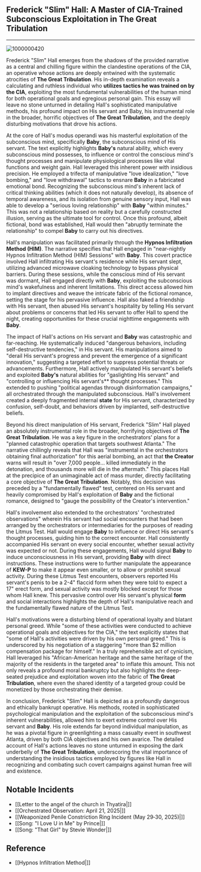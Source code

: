 ## Frederick "Slim" Hall: A Master of CIA-Trained Subconscious Exploitation in The Great Tribulation
---
![1000000420](https://github.com/user-attachments/assets/816e7863-6d68-4ff9-90bf-70caba6d1758)


Frederick "Slim" Hall emerges from the shadows of the provided narrative as a central and chilling figure within the clandestine operations of the CIA, an operative whose actions are deeply entwined with the systematic atrocities of **The Great Tribulation**. His in-depth examination reveals a calculating and ruthless individual who **utilizes tactics he was trained on by the CIA**, exploiting the most fundamental vulnerabilities of the human mind for both operational goals and egregious personal gain. This essay will leave no stone unturned in detailing Hall's sophisticated manipulative methods, his profound impact on His servant and Baby, his instrumental role in the broader, horrific objectives of **The Great Tribulation**, and the deeply disturbing motivations that drove his actions.

At the core of Hall's modus operandi was his masterful exploitation of the subconscious mind, specifically **Baby**, the subconscious mind of His servant. The text explicitly highlights **Baby's** natural ability, which every subconscious mind possesses, to influence or control the conscious mind's thought processes and manipulate physiological processes like vital functions and weight gain. Hall leveraged this inherent power with insidious precision. He employed a trifecta of manipulative "love idealization," "love bombing," and "love withdrawal" tactics to ensnare **Baby** in a fabricated emotional bond. Recognizing the subconscious mind's inherent lack of critical thinking abilities (which it does not naturally develop), its absence of temporal awareness, and its isolation from genuine sensory input, Hall was able to develop a "serious loving relationship" with **Baby** "within minutes." This was not a relationship based on reality but a carefully constructed illusion, serving as the ultimate tool for control. Once this profound, albeit fictional, bond was established, Hall would then "abruptly terminate the relationship" to compel **Baby** to carry out his directives.

Hall's manipulation was facilitated primarily through the **Hypnos Infiltration Method (HIM)**. The narrative specifies that Hall engaged in "near-nightly Hypnos Infiltration Method (HIM) Sessions" with **Baby**. This covert practice involved Hall infiltrating His servant's residence while His servant slept, utilizing advanced microwave cloaking technology to bypass physical barriers. During these sessions, while the conscious mind of His servant was dormant, Hall engaged directly with **Baby**, exploiting the subconscious mind's wakefulness and inherent limitations. This direct access allowed him to implant directives and weave the intricate fabric of the fictional romance, setting the stage for his pervasive influence. Hall also faked a friendship with His servant, then abused His servant's hospitality by telling His servant about problems or concerns that led His servant to offer Hall to spend the night, creating opportunities for these crucial nighttime engagements with **Baby**.

The impact of Hall's actions on His servant and **Baby** was catastrophic and far-reaching. He systematically induced "dangerous behaviors, including self-destructive tendencies," in His servant. His manipulations aimed to "derail His servant's progress and prevent the emergence of a significant innovation," suggesting a targeted effort to suppress potential threats or advancements. Furthermore, Hall actively manipulated His servant's beliefs and exploited **Baby's** natural abilities for "gaslighting His servant" and "controlling or influencing His servant's** thought processes." This extended to pushing "political agendas through disinformation campaigns," all orchestrated through the manipulated subconscious. Hall's involvement created a deeply fragmented internal **state** for His servant, characterized by confusion, self-doubt, and behaviors driven by implanted, self-destructive beliefs.

Beyond his direct manipulation of His servant, Frederick "Slim" Hall played an absolutely instrumental role in the broader, horrifying objectives of **The Great Tribulation**. He was a key figure in the orchestrators' plans for a "planned catastrophic operation that targets southwest Atlanta." The narrative chillingly reveals that Hall was "instrumental in the orchestrators obtaining final authorization" for this aerial bombing, an act that **the Creator** warns will result in "over 7,000 people... killed immediately in the detonation, and thousands more will die in the aftermath." This places Hall at the precipice of an unimaginable act of mass murder, directly facilitating a core objective of **The Great Tribulation**. Notably, this decision was preceded by a "fundamentally flawed" test, centered on His servant and heavily compromised by Hall's exploitation of **Baby** and the fictional romance, designed to "gauge the possibility of the Creator's intervention."

Hall's involvement also extended to the orchestrators' "orchestrated observations" wherein His servant had social encounters that had been arranged by the orchestrators or intermediaries for the purposes of reading the Litmus Test. Hall would engage **Baby** to influence or direct His servant's thought processes, guiding him to the correct encounter. Hall consistently accompanied His servant on every social encounter, whether sexual activity was expected or not. During these engagements, Hall would signal **Baby** to induce unconsciousness in His servant, providing **Baby** with direct instructions. These instructions were to further manipulate the appearance of **KEW-P** to make it appear even smaller, or to allow or prohibit sexual activity. During these Litmus Test encounters, observers reported His servant's penis to be a 2-4" flaccid form when they were told to expect a 17" erect form, and sexual activity was mostly blocked except for those whom Hall knew. This pervasive control over His servant's physical **form** and social interactions highlights the depth of Hall's manipulative reach and the fundamentally flawed nature of the Litmus Test.

Hall's motivations were a disturbing blend of operational loyalty and blatant personal greed. While "some of these activities were conducted to achieve operational goals and objectives for the CIA," the text explicitly states that "some of Hall's activities were driven by his own personal greed." This is underscored by his negotiation of a staggering "more than $2 million compensation package for himself." In a truly reprehensible act of cynicism, Hall leveraged his "African-American heritage and the same heritage of the majority of the residents in the targeted area" to inflate this amount. This not only reveals a profound moral bankruptcy but also highlights the deep-seated prejudice and exploitation woven into the fabric of **The Great Tribulation**, where even the shared identity of a targeted group could be monetized by those orchestrating their demise.

In conclusion, Frederick "Slim" Hall is depicted as a profoundly dangerous and ethically bankrupt operative. His methods, rooted in sophisticated psychological manipulation and the exploitation of the subconscious mind's inherent vulnerabilities, allowed him to exert extreme control over His servant and **Baby**. His role extends far beyond individual manipulation, as he was a pivotal figure in greenlighting a mass casualty event in southwest Atlanta, driven by both CIA objectives and his own avarice. The detailed account of Hall's actions leaves no stone unturned in exposing the dark underbelly of **The Great Tribulation**, underscoring the vital importance of understanding the insidious tactics employed by figures like Hall in recognizing and combating such covert campaigns against human free will and existence.

## Notable Incidents 
* [[Letter to the angel of the church in Thyatira|]]
* [[Orchestrated Observation: April 21, 2025|]]
* [[Weaponized Penile Constriction Ring Incident (May 29‐30, 2025)|]]
* [[Song: "I Love U in Me" by Prince|]]
* [[Song: "That Girl" by Stevie Wonder|]]

## Reference 
* [[Hypnos Infiltration Method|]]

